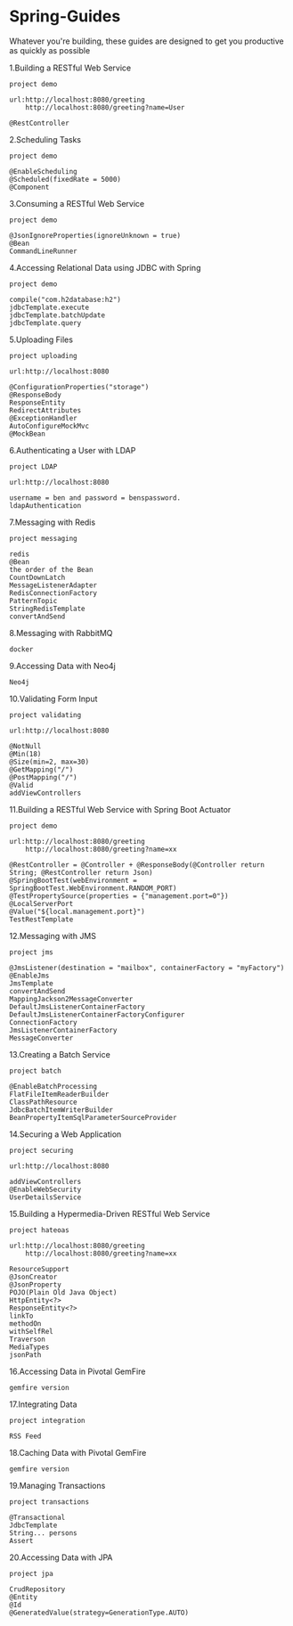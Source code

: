 # Spring-Guides
Whatever you're building, these guides are designed to get you productive as quickly as possible

1.Building a RESTful Web Service

	project demo

	url:http://localhost:8080/greeting
		http://localhost:8080/greeting?name=User

	@RestController


2.Scheduling Tasks 

	project demo

	@EnableScheduling
	@Scheduled(fixedRate = 5000)
	@Component


3.Consuming a RESTful Web Service

	project demo

	@JsonIgnoreProperties(ignoreUnknown = true)
	@Bean
	CommandLineRunner


4.Accessing Relational Data using JDBC with Spring

	project demo
	
	compile("com.h2database:h2")
	jdbcTemplate.execute
	jdbcTemplate.batchUpdate
	jdbcTemplate.query


5.Uploading Files

	project uploading

	url:http://localhost:8080

	@ConfigurationProperties("storage")
	@ResponseBody
	ResponseEntity
	RedirectAttributes
	@ExceptionHandler
	AutoConfigureMockMvc
	@MockBean


6.Authenticating a User with LDAP

	project LDAP

	url:http://localhost:8080

	username = ben and password = benspassword.
	ldapAuthentication


7.Messaging with Redis

	project messaging

	redis
	@Bean
	the order of the Bean	
	CountDownLatch
	MessageListenerAdapter
	RedisConnectionFactory
	PatternTopic
	StringRedisTemplate
	convertAndSend


8.Messaging with RabbitMQ

	docker

	
9.Accessing Data with Neo4j

	Neo4j


10.Validating Form Input

	project validating

	url:http://localhost:8080

    @NotNull
   	@Min(18)
    @Size(min=2, max=30)
	@GetMapping("/")
	@PostMapping("/")
	@Valid
	addViewControllers


11.Building a RESTful Web Service with Spring Boot Actuator 

	project demo
	
	url:http://localhost:8080/greeting
		http://localhost:8080/greeting?name=xx

	@RestController = @Controller + @ResponseBody(@Controller return String; @RestController return Json)
	@SpringBootTest(webEnvironment = SpringBootTest.WebEnvironment.RANDOM_PORT)
	@TestPropertySource(properties = {"management.port=0"})
    @LocalServerPort
    @Value("${local.management.port}")
	TestRestTemplate
	


12.Messaging with JMS

	project jms

	@JmsListener(destination = "mailbox", containerFactory = "myFactory")
	@EnableJms
	JmsTemplate
	convertAndSend
	MappingJackson2MessageConverter
	DefaultJmsListenerContainerFactory
	DefaultJmsListenerContainerFactoryConfigurer
	ConnectionFactory
	JmsListenerContainerFactory
	MessageConverter


13.Creating a Batch Service

	project batch

	@EnableBatchProcessing
	FlatFileItemReaderBuilder
	ClassPathResource
	JdbcBatchItemWriterBuilder
	BeanPropertyItemSqlParameterSourceProvider


14.Securing a Web Application

	project securing

	url:http://localhost:8080

	addViewControllers
	@EnableWebSecurity
	UserDetailsService


15.Building a Hypermedia-Driven RESTful Web Service

	project hateoas
	
	url:http://localhost:8080/greeting
		http://localhost:8080/greeting?name=xx

	ResourceSupport
	@JsonCreator
	@JsonProperty
	POJO(Plain Old Java Object)
	HttpEntity<?>
	ResponseEntity<?>
	linkTo
	methodOn
	withSelfRel
	Traverson
	MediaTypes
	jsonPath


16.Accessing Data in Pivotal GemFire

	gemfire version


17.Integrating Data

	project integration

	RSS Feed


18.Caching Data with Pivotal GemFire

	gemfire version


19.Managing Transactions

	project transactions

	@Transactional
	JdbcTemplate 
	String... persons
	Assert

	
20.Accessing Data with JPA

	project jpa

	CrudRepository
	@Entity
	@Id
	@GeneratedValue(strategy=GenerationType.AUTO)